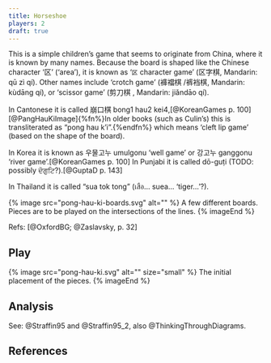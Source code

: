 ```yaml
---
title: Horseshoe
players: 2
draft: true
---
```


This is a simple children’s game that seems to originate from China, where it is
known by many names. Because the board is shaped like the Chinese character
‘<span lang="zh">区</span>’ (‘area’), it is known as ‘<code>区</code> character
game’ (<span lang="zh">区字棋</span>, Mandarin: <span lang="zh-Latn">qū zì
qí</span>). Other names include ‘crotch game’ (<span lang="zh-Hant">褲襠棋
</span>/<span lang="zh-Hans">裤裆棋</span>, Mandarin: <span
lang="zh-Latn">kùdāng qí</span>), or ‘scissor game’ (<span lang="zh">剪刀棋
</span>, Mandarin: <span lang="zh-Latn">jiǎndāo qí</span>). 

In Cantonese it is called <span lang="yue">崩口棋</span> <span
lang="yue-Latn">bong1 hau2 kei4</span>,[@KoreanGames p.
100][@PangHauKiImage]{%fn%}In older books (such as Culin’s) this is
transliterated as “pong hau k’i”.{%endfn%} which means ‘cleft lip game’ (based
on the shape of the board).

In Korea it is known as <span lang="ko">우물고누</span> <span
lang="ko-Latn">umulgonu</span> ‘well game’ or <span lang="ko">강고누</span>
<span lang="ko-Latn">ganggonu</span> ‘river game’.[@KoreanGames p. 100] In
Punjabi it is called <span lang="pa-Latn">dō-guṭi</span> (TODO: possibly
<span lang="pa">ਦੋਗੁਟਿ</span>?).[@GuptaD p. 143]

In Thailand it is called “sua tok tong” (<span lang="th">เสือ…</span> <span lang="th-Latn">suea…</span> ‘tiger…’?).

{% image src="pong-hau-ki-boards.svg" alt="" %}
A few different boards. Pieces are to be played on the intersections of the lines.
{% imageEnd %}

Refs: [@OxfordBG; @Zaslavsky, p. 32]

## Play

{% image src="pong-hau-ki.svg" alt="" size="small" %}
The initial placement of the pieces.
{% imageEnd %}

## Analysis

See: @Straffin95 and @Straffin95_2, also @ThinkingThroughDiagrams.

## References
